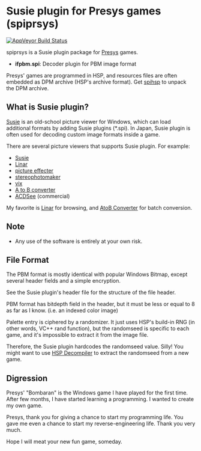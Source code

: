 Susie plugin for Presys games (spiprsys)
========================================
[![AppVeyor Build Status](https://ci.appveyor.com/api/projects/status/h9e6u2ugpj1ueume/branch/master?svg=true)](https://ci.appveyor.com/project/gocha/spiruneg/branch/master)

spiprsys is a Susie plugin package for [Presys](http://www.presys.jp/) games.

- **ifpbm.spi**: Decoder plugin for PBM image format

Presys' games are programmed in HSP, and resources files are often embedded as DPM archive (HSP's archive format). Get [spihsp](https://github.com/gocha/spihsp) to unpack the DPM archive.

What is Susie plugin?
------------------------

[Susie](http://www.digitalpad.co.jp/~takechin/) is an old-school picture viewer for Windows, which can load additional formats by adding Susie plugins (*.spi). In Japan, Susie plugin is often used for decoding custom image formats inside a game.

There are several picture viewers that supports Susie plugin. For example:

- [Susie](http://www.digitalpad.co.jp/~takechin/betasue.html#susie32)
- [Linar](http://hp.vector.co.jp/authors/VA015839/)
- [picture effecter](http://www.asahi-net.or.jp/~DS8H-WTNB/software/index.html)
- [stereophotomaker](http://stereo.jpn.org/eng/stphmkr/)
- [vix](http://www.forest.impress.co.jp/library/software/vix/)
- [A to B converter](http://www.asahi-net.or.jp/~KH4S-SMZ/spi/abc/index.html)
- [ACDSee](http://www.acdsee.com/) (commercial)

My favorite is [Linar](http://hp.vector.co.jp/authors/VA015839/) for browsing, and [AtoB Converter](http://www.asahi-net.or.jp/~kh4s-smz/spi/abc/) for batch conversion.

Note
------------------------

- Any use of the software is entirely at your own risk.

File Format
------------------------

The PBM format is mostly identical with popular Windows Bitmap, except several header fields and a simple encryption.

See the Susie plugin's header file for the structure of the file header.

PBM format has bitdepth field in the header, but it must be less or equal to 8 as far as I know. (i.e. an indexed color image)

Palette entry is ciphered by a randomizer.
It just uses HSP's build-in RNG (in other words, VC++ rand function),
but the randomseed is specific to each game, and it's impossible to extract it from the image file.

Therefore, the Susie plugin hardcodes the randomseed value. Silly!
You might want to use [HSP Decompiler](http://sourceforge.jp/projects/hspdeco/) to extract the randomseed from a new game.

Digression
------------------------

Presys' "Bombaran" is the Windows game I have played for the first time.
After few months, I have started learning a programming. I wanted to create my own game.

Presys, thank you for giving a chance to start my programming life.
You gave me even a chance to start my reverse-engineering life. Thank you very much.

Hope I will meat your new fun game, someday.
